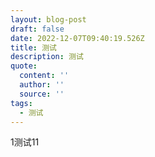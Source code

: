 ```yaml
---
layout: blog-post
draft: false
date: 2022-12-07T09:40:19.526Z
title: 测试
description: 测试
quote:
  content: ''
  author: ''
  source: ''
tags:
  - 测试
---
```

1测试﻿11